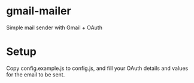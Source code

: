 # gmail-mailer
Simple mail sender with Gmail + OAuth

# Setup
Copy config.example.js to config.js, and fill your OAuth details and values for the email to be sent.

